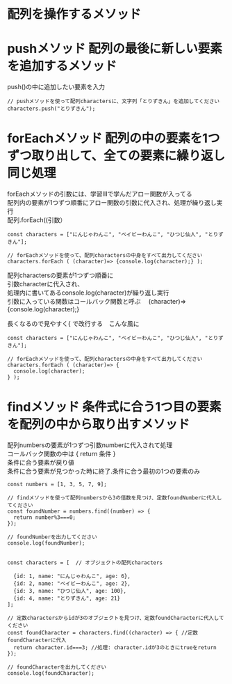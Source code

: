 # 配列を操作するメソッド  
# pushメソッド 配列の最後に新しい要素を追加するメソッド  
push()の中に追加したい要素を入力  
```
// pushメソッドを使って配列charactersに、文字列「とりずきん」を追加してください
characters.push("とりずきん");
```
# forEachメソッド 配列の中の要素を1つずつ取り出して、全ての要素に繰り返し同じ処理  
forEachメソッドの引数には、学習Ⅲで学んだアロー関数が入ってる  
配列内の要素が1つずつ順番にアロー関数の引数に代入され、処理が繰り返し実行  
配列.forEach((引数）
```
const characters = ["にんじゃわんこ", "ベイビーわんこ", "ひつじ仙人", "とりずきん"];

// forEachメソッドを使って、配列charactersの中身をすべて出力してください
characters.forEach ( (character)=> {console.log(character);} );
```
配列charactersの要素が1つずつ順番に  
引数characterに代入され、  
処理内に書いてあるconsole.log(character)が繰り返し実行  
引数に入っている関数はコールバック関数と呼ぶ　 (character)=> {console.log(character);} 

長くなるので見やすく{
で改行する　こんな風に
```
const characters = ["にんじゃわんこ", "ベイビーわんこ", "ひつじ仙人", "とりずきん"];

// forEachメソッドを使って、配列charactersの中身をすべて出力してください
characters.forEach ( (character)=> {
  console.log(character);
} );
```
# findメソッド 条件式に合う1つ目の要素を配列の中から取り出すメソッド  
配列numbersの要素が1つずつ引数numberに代入されて処理  
コールバック関数の中は { return 条件 }   
条件に合う要素が戻り値  
条件に合う要素が見つかった時に終了.条件に合う最初の1つの要素のみ  
```
const numbers = [1, 3, 5, 7, 9];

// findメソッドを使って配列numbersから3の倍数を見つけ、定数foundNumberに代入してください
const foundNumber = numbers.find((number) => {
  return number%3===0;
});

// foundNumberを出力してください
console.log(foundNumber);


const characters = [  // オブジェクトの配列characters

  {id: 1, name: "にんじゃわんこ", age: 6},
  {id: 2, name: "ベイビーわんこ", age: 2},
  {id: 3, name: "ひつじ仙人", age: 100},
  {id: 4, name: "とりずきん", age: 21}
];

// 定数charactersからidが3のオブジェクトを見つけ、定数foundCharacterに代入してください
const foundCharacter = characters.find((character) => { //定数foundCharacterに代入
  return character.id===3; //処理: character.idが3のときにtrueをreturn
});

// foundCharacterを出力してください
console.log(foundCharacter);
```
